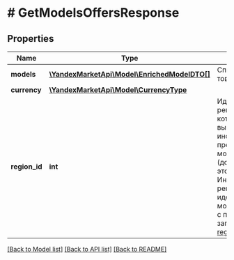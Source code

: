 # # GetModelsOffersResponse

## Properties

Name | Type | Description | Notes
------------ | ------------- | ------------- | -------------
**models** | [**\YandexMarketApi\Model\EnrichedModelDTO[]**](EnrichedModelDTO.md) | Список моделей товаров. |
**currency** | [**\YandexMarketApi\Model\CurrencyType**](CurrencyType.md) |  | [optional]
**region_id** | **int** | Идентификатор региона, для которого выводится информация о предложениях модели (доставляемых в этот регион).  Информацию о регионе по идентификатору можно получить с помощью запроса [GET regions/{regionId}](../../reference/regions/searchRegionsById.md). | [optional]

[[Back to Model list]](../../README.md#models) [[Back to API list]](../../README.md#endpoints) [[Back to README]](../../README.md)

